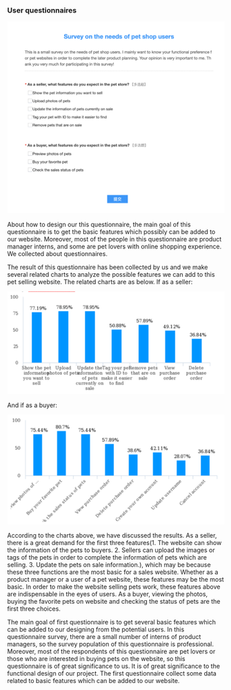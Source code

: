 ### User questionnaires

![image](https://github.com/Peng-1124/web-softwaretools-plain/blob/main/Figures/feature/Firstquestionnire.png)



About how to design our this questionnaire,  the main goal of this questionnaire is to get the basic features which possibly can be added to our website.  Moreover, most of the people in this questionnaire are product manager interns, and some are pet lovers with online shopping experience. We collected about questionnaires.

The result of this questionnaire has been collected by us and we make several related charts to analyze the possible features we can add to this pet selling website. The related charts are as below. If as a seller:

![image](https://github.com/Peng-1124/web-softwaretools-plain/blob/main/Figures/feature/questionnaire1r1.png)

And if as a buyer:

![image](https://github.com/Peng-1124/web-softwaretools-plain/blob/main/Figures/feature/question1r2.png)

According to the charts above, we have discussed the results. As a seller,  there is a great demand for the first three features(1. The website can show the information of the pets to buyers. 2. Sellers can upload the images or tags of the pets in order to complete the information of pets which are selling. 3. Update the pets on sale information.), which may be because these three functions are the most basic for a sales website. Whether as a product manager or a user of a pet website, these features may be the most basic. In order to make the website selling pets work, these features above are indispensable in the eyes of users. As a buyer, viewing the photos, buying the favorite pets on website and checking the status of pets are the first three choices.

The main goal of first questionnaire is to get several basic features which can be added to our designing from the potential users. In this questionnaire survey, there are a small number of interns of product managers, so the survey population of this questionnaire is professional. Moreover, most of the respondents of this questionnaire are pet lovers or those who are interested in buying pets on the website, so this questionnaire is of great significance to us. It is of great significance to the functional design of our project. The first questionnaire collect some data related to basic features which can be added to our website. 
